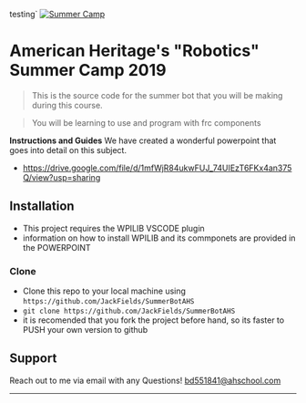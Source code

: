 testing`
<a href="https://www.ahschool.com"><img src="https://www.ahschool.com/data/news/thumbs/1579.full.jpg" title="Stallion Robotics" alt="Summer Camp"></a>

<!-- [![Stallion Robotics](https://www.ahschool.com/data/news/thumbs/1579.full.jpg)](https://www.ahschool.com/) -->

# American Heritage's "Robotics" Summer Camp 2019 

> This is the source code for the summer bot that you will be making during this course.

> You will be learning to use and program with frc components


**Instructions and Guides**
We have created a wonderful powerpoint that goes into detail on this subject.
- https://drive.google.com/file/d/1mfWjR84ukwFUJ_74UIEzT6FKx4an375Q/view?usp=sharing



## Installation

- This project requires the WPILIB VSCODE plugin
- information on how to install WPILIB and its commponets are provided in the POWERPOINT

### Clone

- Clone this repo to your local machine using `https://github.com/JackFields/SummerBotAHS`
- `git clone https://github.com/JackFields/SummerBotAHS`
- it is recomended that you fork the project before hand, so its faster to PUSH your own version to github

## Support

Reach out to me via email with any Questions!
bd551841@ahschool.com

---
